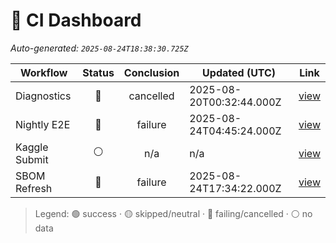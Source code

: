 # 🚦 CI Dashboard

_Auto-generated: `2025-08-24T18:38:30.725Z`_

| Workflow | Status | Conclusion | Updated (UTC) | Link |
|---|:---:|:---:|---|---|
| Diagnostics | 🔴 | cancelled | 2025-08-20T00:32:44.000Z | [view](https://github.com/bartytime4life/ArielSensorArray/actions/runs/17085098246) |
| Nightly E2E | 🔴 | failure | 2025-08-24T04:45:24.000Z | [view](https://github.com/bartytime4life/ArielSensorArray/actions/runs/17184369333) |
| Kaggle Submit | ⚪ | n/a | n/a | [view]( ) |
| SBOM Refresh | 🔴 | failure | 2025-08-24T17:34:22.000Z | [view](https://github.com/bartytime4life/ArielSensorArray/actions/runs/17191776957) |

> Legend: 🟢 success · 🟡 skipped/neutral · 🔴 failing/cancelled · ⚪ no data